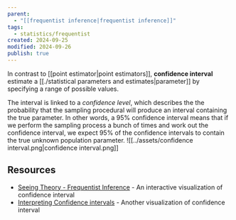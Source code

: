 ```yaml
---
parent:
  - "[[frequentist inference|frequentist inference]]"
tags:
  - statistics/frequentist
created: 2024-09-25
modified: 2024-09-26
publish: true
---
```

In contrast to [[point estimator|point estimators]], **confidence interval** estimate a [[./statistical parameters and estimates|parameter]] by specifying a range of possible values.

The interval is linked to a _confidence level_, which describes the the probability that the sampling procedural will produce an interval containing the true parameter. In other words, a 95% confidence interval means that if we perform the sampling process a bunch of times and work out the confidence interval, we expect 95% of the confidence intervals to contain the true unknown population parameter.
![[../assets/confidence interval.png|confidence interval.png]]

## Resources
- [Seeing Theory - Frequentist Inference](https://seeing-theory.brown.edu/frequentist-inference/index.html#section2) - An interactive visualization of confidence interval
- [Interpreting Confidence intervals](https://rpsychologist.com/d3/ci/) - Another visualization of confidence interval
